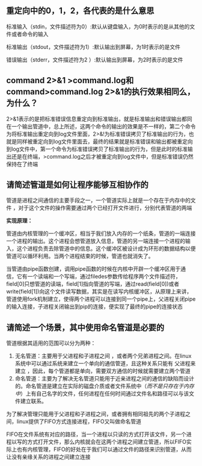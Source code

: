 ## 重定向中的0，1，2，各代表的是什么意思

标准输入（stdin，文件描述符为0）:默认从键盘输入，为0时表示的是从其他的文件或者命令的输入

标准输出（stdout，文件描述符为1）:默认输出到屏幕，为1时表示的是文件

错误输出（stderr，文件描述符为2 ）:默认输出到屏幕，为2时表示的是文件

## command 2>&1 >command.log和command>command.log 2>&1的执行效果相同么，为什么？

2>&1表示的是把标准错误信息重定向到标准输出，就是标准输出和错误输出都同在一个输出管道中，总上所述，这两个命令的输出的效果是不一样的，第二个命令为将标准输出重定向到log文件里面，2>&!为标准错误拷贝了标准输出的行为，也就是同样被重定向到log文件里面去，最终的结果就是标准错误和输出都被重定向到log文件中，第一个命令为标准错误拷贝了标准输出的行为，但是此时的标准输出还是在终端，>command.log之后才被重定向到log文件中，但是标准错误仍然保持在了终端 

## 请简述管道是如何让程序能够互相协作的 

管道是进程之间通信的主要手段之一，一个管道实际上就是一个存在于内存中的文件 ，对于这个文件的操作需要通过两个已经打开文件进行，分别代表管道的两端

**实现原理：**

管道由内核管理的一个缓冲区，相当于我们放入内存的一个纸条，管道的一端连接一个进程的输出。这个进程会想管道放入信息，管道的另一端连接一个进程的输入，这个进程负责去除管道中的信息。这个缓冲区被设计成为环形的数据结构以便管道可以循环利用。当两个进程结束的时候，管道也就消失了。

当管道由pipe函数创建，调用pipe函数的时候在内核中开辟一个缓冲区用于通信，它有一个读端和一个写端，通过filedes参数传给程序两个文件描述符，field[0]只想管道的读端，field[1]指向管道的写端，通过read(field[0])或者write(field[1])向这个文件读写数据，其实是在读写内核缓冲区，从原理上来讲，管道使用fork机制建立，使得两个进程可以连接到同一个pipe上，父进程关闭pipe的输入连接，子进程关闭输出到pip的连接，便实现了最终的pipe的连接状态
 

## 请简述一个场景，其中使用命名管道是必要的
管道根据其适用的范围可以分为两种：

1. 无名管道：主要用于父进程和子进程之间 ，或者两个兄弟进程之间。在linux系统中可以通过系统来建立一个单向的通信管道，且这种关系只能有 父进程来建立 ，因此，每个管道都是单向，需要双方通信的时候就需要建立两个管道
2. 命名管道：主要为了解决无名管道只能用于近亲进程之间的通信的缺陷而设计的。命名管道是建立在实际的磁盘介质或者文件系统中（*而不是只存在于内存中*）上有自己名字的文件，任何进程在任何时间通过文件名和路径可以与该文件建立联系。

为了解决管理只能用于父进程和子进程之间，或者拥有相同祖先的两个子进程之间，linux提供了FIFO方式连接进程，FIFO又叫做命名管道

FIFO在文件系统有对应的路径，当一个进程以只读的方式打开该文件，另一个进程以写的方式打开文件，那么内核就会在这两个进程之间建立管道，所以FIFO实际上也有内核管理，FIFO的好处在于我们可以通过文件的路径来识别管道，从而让没有亲缘关系的进程之间建立连接